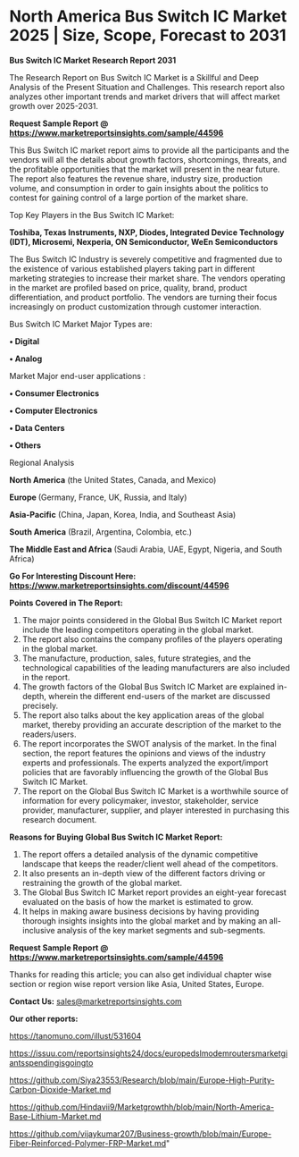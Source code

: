 # North America Bus Switch IC Market 2025 | Size, Scope, Forecast to 2031

<strong>Bus Switch IC Market Research Report 2031</strong>

The Research Report on Bus Switch IC Market is a Skillful and Deep Analysis of the Present Situation and Challenges. This research report also analyzes other important trends and market drivers that will affect market growth over 2025-2031.

<strong>Request Sample Report @ <a href=https://www.marketreportsinsights.com/sample/44596>https://www.marketreportsinsights.com/sample/44596</a></strong>

This Bus Switch IC market report aims to provide all the participants and the vendors will all the details about growth factors, shortcomings, threats, and the profitable opportunities that the market will present in the near future. The report also features the revenue share, industry size, production volume, and consumption in order to gain insights about the politics to contest for gaining control of a large portion of the market share.

Top Key Players in the Bus Switch IC Market:

<strong>Toshiba, Texas Instruments, NXP, Diodes, Integrated Device Technology (IDT), Microsemi, Nexperia, ON Semiconductor, WeEn Semiconductors</strong>

The Bus Switch IC Industry is severely competitive and fragmented due to the existence of various established players taking part in different marketing strategies to increase their market share. The vendors operating in the market are profiled based on price, quality, brand, product differentiation, and product portfolio. The vendors are turning their focus increasingly on product customization through customer interaction.

Bus Switch IC Market Major Types are:

<strong>•  Digital

•  Analog</strong>

Market Major end-user applications :

<strong>•  Consumer Electronics

•  Computer Electronics

•  Data Centers

•  Others</strong>

Regional Analysis

</u><strong><b>North America</b></strong> (the United States, Canada, and Mexico)

<strong><b>Europe </b></strong>(Germany, France, UK, Russia, and Italy)

<strong><b>Asia-Pacific</b></strong> (China, Japan, Korea, India, and Southeast Asia)

<strong><b>South America</b></strong> (Brazil, Argentina, Colombia, etc.)

<strong><b>The Middle East and Africa</b></strong> (Saudi Arabia, UAE, Egypt, Nigeria, and South Africa)

<strong>Go For Interesting Discount Here: <a href=https://www.marketreportsinsights.com/discount/44596>https://www.marketreportsinsights.com/discount/44596</a></strong>

<strong>Points Covered in The Report:</strong>
<ol>
  <li>The major points considered in the Global Bus Switch IC Market report include the leading competitors operating in the global market.</li>
  <li>The report also contains the company profiles of the players operating in the global market.</li>
  <li>The manufacture, production, sales, future strategies, and the technological capabilities of the leading manufacturers are also included in the report.</li>
  <li>The growth factors of the Global Bus Switch IC Market are explained in-depth, wherein the different end-users of the market are discussed precisely.</li>
  <li>The report also talks about the key application areas of the global market, thereby providing an accurate description of the market to the readers/users.</li>
  <li>The report incorporates the SWOT analysis of the market. In the final section, the report features the opinions and views of the industry experts and professionals. The experts analyzed the export/import policies that are favorably influencing the growth of the Global Bus Switch IC Market.</li>
  <li>The report on the Global Bus Switch IC Market is a worthwhile source of information for every policymaker, investor, stakeholder, service provider, manufacturer, supplier, and player interested in purchasing this research document.</li>
</ol>
<strong>Reasons for Buying Global Bus Switch IC Market Report:</strong>

<ol>
  <li>The report offers a detailed analysis of the dynamic competitive landscape that keeps the reader/client well ahead of the competitors.</li>
  <li>It also presents an in-depth view of the different factors driving or restraining the growth of the global market.</li>
  <li>The Global Bus Switch IC Market report provides an eight-year forecast evaluated on the basis of how the market is estimated to grow.</li>
  <li>It helps in making aware business decisions by having providing thorough insights insights into the global market and by making an all-inclusive analysis of the key market segments and sub-segments.</li>
</ol>
<strong>Request Sample Report @ <a href=https://www.marketreportsinsights.com/sample/44596>https://www.marketreportsinsights.com/sample/44596</a></strong>


Thanks for reading this article; you can also get individual chapter wise section or region wise report version like Asia, United States, Europe.

<strong>Contact Us:</strong>
sales@marketreportsinsights.com

<strong>Our other reports:</strong>

<a href=https://tanomuno.com/illust/531604>https://tanomuno.com/illust/531604</a>

<a href=https://issuu.com/reportsinsights24/docs/europedslmodemroutersmarketgiantsspendingisgoingto>https://issuu.com/reportsinsights24/docs/europedslmodemroutersmarketgiantsspendingisgoingto</a>

<a href=https://github.com/Siya23553/Research/blob/main/Europe-High-Purity-Carbon-Dioxide-Market.md>https://github.com/Siya23553/Research/blob/main/Europe-High-Purity-Carbon-Dioxide-Market.md</a>

<a href=https://github.com/Hindavii9/Marketgrowthh/blob/main/North-America-Base-Lithium-Market.md>https://github.com/Hindavii9/Marketgrowthh/blob/main/North-America-Base-Lithium-Market.md</a>

<a href=https://github.com/vijaykumar207/Business-growth/blob/main/Europe-Fiber-Reinforced-Polymer-FRP-Market.md>https://github.com/vijaykumar207/Business-growth/blob/main/Europe-Fiber-Reinforced-Polymer-FRP-Market.md</a>"
